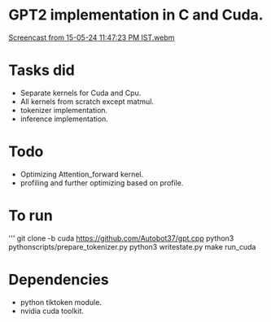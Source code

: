 # GPT2 implementation in C and Cuda.
[Screencast from 15-05-24 11:47:23 PM IST.webm](https://github.com/Autobot37/gpt.cpp/assets/93463931/0763197f-a849-4fb0-b5bf-040b0d4835b7)
# Tasks did
- Separate kernels for Cuda and Cpu.
- All kernels from scratch except matmul.
- tokenizer implementation.
- inference implementation.

# Todo
- Optimizing Attention_forward kernel.
- profiling and further optimizing based on profile.

# To run
'''
git clone -b cuda https://github.com/Autobot37/gpt.cpp
python3 pythonscripts/prepare_tokenizer.py
python3 writestate.py
make run_cuda

# Dependencies
- python tiktoken module.
- nvidia cuda toolkit.
